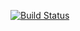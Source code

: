 [![Build Status](https://travis-ci.org/kelvinzpan/CSE110_Lab6.svg?branch=master)](https://travis-ci.org/kelvinzpan/CSE110_Lab6)
